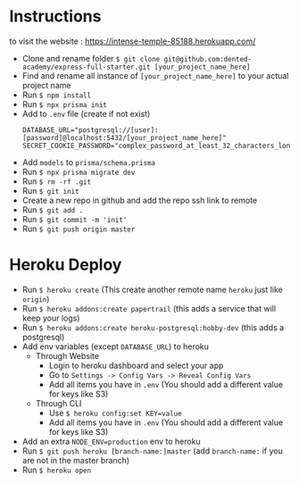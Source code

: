 # Instructions  
to visit the website : https://intense-temple-85188.herokuapp.com/
- Clone and rename folder `$ git clone git@github.com:dented-academy/express-full-starter.git [your_project_name_here]`
- Find and rename all instance of `[your_project_name_here]` to your actual project name
- Run `$ npm install`
- Run `$ npx prisma init`
- Add to `.env` file (create if not exist)
  ```env
  DATABASE_URL="postgresql://[user]:[password]@localhost:5432/[your_project_name_here]"
  SECRET_COOKIE_PASSWORD="complex_password_at_least_32_characters_long"
  ```
- Add `models` to `prisma/schema.prisma`
- Run `$ npx prisma migrate dev`
- Run `$ rm -rf .git`
- Run `$ git init`
- Create a new repo in github and add the repo ssh link to remote
- Run `$ git add .`
- Run `$ git commit -m 'init'`
- Run `$ git push origin master`

# Heroku Deploy
- Run `$ heroku create` (This create another remote name `heroku` just like `origin`)
- Run `$ heroku addons:create papertrail` (this adds a service that will keep your logs)
- Run `$ heroku addons:create heroku-postgresql:hobby-dev` (this adds a postgresql)
- Add env variables (except `DATABASE_URL`) to heroku
  - Through Website
    - Login to heroku dashboard and select your app
    - Go to `Settings -> Config Vars -> Reveal Config Vars`
    - Add all items you have in `.env` (You should add a different value for keys like S3)
  - Through CLI
    - Use `$ heroku config:set KEY=value`
    - Add all items you have in `.env` (You should add a different value for keys like S3)
- Add an extra `NODE_ENV=production` env to heroku
- Run `$ git push heroku [branch-name:]master` (add `branch-name:` if you are not in the master branch)
- Run `$ heroku open`
